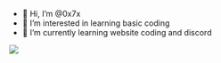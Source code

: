 - 👋 Hi, I’m @0x7x
- 👀 I’m interested in learning basic coding
- 🌱 I’m currently learning website coding and discord


![](https://komarev.com/ghpvc/?username=0x7x&color=red)

<!---
0x7x/0x7x is a ✨ special ✨ repository because its `README.md` (this file) appears on your GitHub profile.
You can click the Preview link to take a look at your changes.
--->
